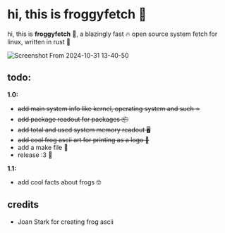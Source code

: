 # hi, this is froggyfetch :frog:

hi, this is **froggyfetch** :frog:, a blazingly fast :fire: open source system fetch for linux, written in rust :crab:

![Screenshot From 2024-10-31 13-40-50](https://github.com/user-attachments/assets/398b150a-5201-4214-9a0b-cd495f4690b4)

**todo:**
-
**1.0:**
- ~~add main system info like kernel, operating system and such :star:~~
- ~~add package readout for packages :package:~~
- ~~add total and used system memory readout :desktop_computer:~~
- ~~add cool frog ascii art for printing as a logo :frog:~~
- add a make file :memo:
- release :3 :frog:

**1.1:**
- add cool facts about frogs :nerd_face:

**credits**
-
- Joan Stark for creating frog ascii
